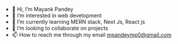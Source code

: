 - 👋 Hi, I’m Mayank Pandey
- 👀 I’m interested in web development
- 🌱 I’m currently learning MERN stack, Next Js, React js
- 💞️ I’m looking to collaborate on projects
- 📫 How to reach me through my email mpandeymp0@gmail.com

<!---
mayank698/mayank698 is a ✨ special ✨ repository because its `README.md` (this file) appears on your GitHub profile.
You can click the Preview link to take a look at your changes.
--->
